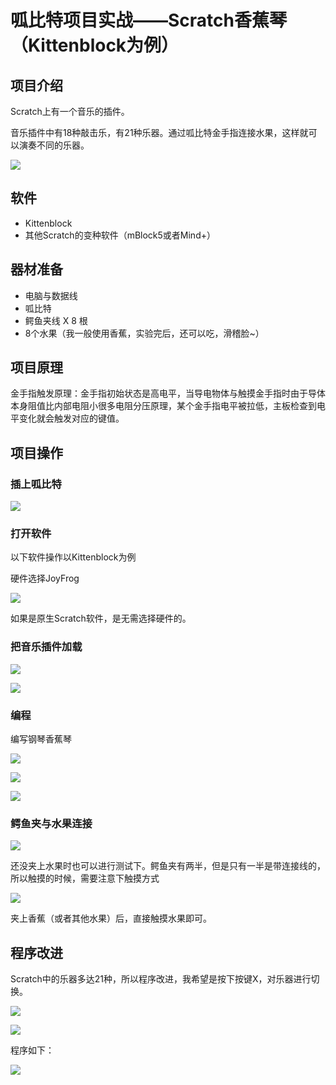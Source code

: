 # 呱比特项目实战——Scratch香蕉琴（Kittenblock为例）

## 项目介绍

Scratch上有一个音乐的插件。

音乐插件中有18种敲击乐，有21种乐器。通过呱比特金手指连接水果，这样就可以演奏不同的乐器。

![](./images/c11_01_01.png)

## 软件

- Kittenblock
- 其他Scratch的变种软件（mBlock5或者Mind+）

## 器材准备

- 电脑与数据线
- 呱比特
- 鳄鱼夹线 X 8 根
- 8个水果（我一般使用香蕉，实验完后，还可以吃，滑稽脸~）

## 项目原理

金手指触发原理：金手指初始状态是高电平，当导电物体与触摸金手指时由于导体本身阻值比内部电阻小很多电阻分压原理，某个金手指电平被拉低，主板检查到电平变化就会触发对应的键值。


## 项目操作

### 插上呱比特

![](./images/c10_01.png)

### 打开软件

以下软件操作以Kittenblock为例

硬件选择JoyFrog

![](./images/c01_17.png)

如果是原生Scratch软件，是无需选择硬件的。

### 把音乐插件加载

![](./images/c11_01_02.png)

![](./images/c11_01_03.png)

### 编程

编写钢琴香蕉琴

![](./images/c11_01_05.png)

![](./images/c11_01_06.png)

![](./images/c11_01_04.png)

### 鳄鱼夹与水果连接

![](./images/c03_19.png)

还没夹上水果时也可以进行测试下。鳄鱼夹有两半，但是只有一半是带连接线的，所以触摸的时候，需要注意下触摸方式

![](./images/c11_01_11.png)

夹上香蕉（或者其他水果）后，直接触摸水果即可。

## 程序改进

Scratch中的乐器多达21种，所以程序改进，我希望是按下按键X，对乐器进行切换。

![](./images/c11_01_10.png)

![](./images/c11_01_08.png)

程序如下：

![](./images/c11_01_09.png)




